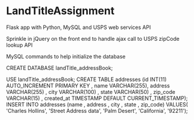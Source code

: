 # LandTitleAssignment
Flask app with Python, MySQL and USPS web services API

Sprinkle in jQuery on the front end to handle ajax call to USPS zipCode lookup API


MySQL commands to help initialize the database

CREATE DATABASE landTitle_addressBook;

USE landTitle_addressBook;
CREATE TABLE addresses (id INT(11) AUTO_INCREMENT PRIMARY KEY ,
name VARCHAR(255),
address VARCHAR(255) ,
city VARCHAR(100) ,
state VARCHAR(50) ,
zip_code VARCHAR(15) ,
created_at TIMESTAMP DEFAULT CURRENT_TIMESTAMP);
INSERT INTO addresses
(name , address , city , state , zip_code)
VALUES(
'Charles Hollins',
'Street Address data',
'Palm Desert',
'California',
'92211');
